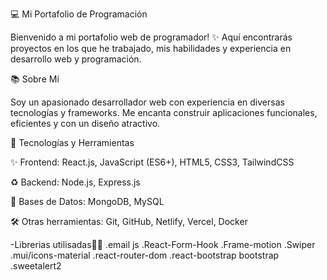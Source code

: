 💻 Mi Portafolio de Programación

Bienvenido a mi portafolio web de programador! ✨ Aquí encontrarás proyectos en los que he trabajado, mis habilidades y experiencia en desarrollo web y programación.

📚 Sobre Mí

Soy un apasionado desarrollador web con experiencia en diversas tecnologías y frameworks. Me encanta construir aplicaciones funcionales, eficientes y con un diseño atractivo.

📝 Tecnologías y Herramientas

✨ Frontend: React.js, JavaScript (ES6+), HTML5, CSS3, TailwindCSS

♻️ Backend: Node.js, Express.js

📂 Bases de Datos: MongoDB, MySQL

🛠️ Otras herramientas: Git, GitHub, Netlify, Vercel, Docker

-Librerias utilisadas📕📕
.email js
.React-Form-Hook
.Frame-motion
.Swiper
.mui/icons-material
.react-router-dom
.react-bootstrap bootstrap
.sweetalert2
